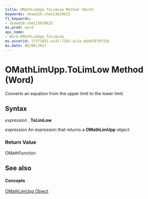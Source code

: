 ```yaml
---
title: OMathLimUpp.ToLimLow Method (Word)
keywords: vbawd10.chm113639625
f1_keywords:
- vbawd10.chm113639625
ms.prod: word
api_name:
- Word.OMathLimUpp.ToLimLow
ms.assetid: 1f3f1851-ea32-71b5-ac2a-e8e8f070f320
ms.date: 06/08/2017
---
```



# OMathLimUpp.ToLimLow Method (Word)

Converts an equation from the upper limit to the lower limit.


## Syntax

 _expression_ . **ToLimLow**

 _expression_ An expression that returns a **OMathLimUpp** object.


### Return Value

OMathFunction


## See also


#### Concepts


[OMathLimUpp Object](omathlimupp-object-word.md)

